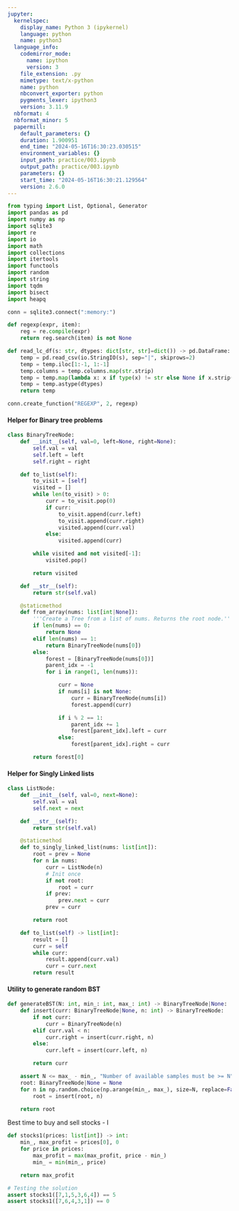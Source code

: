```yaml
---
jupyter:
  kernelspec:
    display_name: Python 3 (ipykernel)
    language: python
    name: python3
  language_info:
    codemirror_mode:
      name: ipython
      version: 3
    file_extension: .py
    mimetype: text/x-python
    name: python
    nbconvert_exporter: python
    pygments_lexer: ipython3
    version: 3.11.9
  nbformat: 4
  nbformat_minor: 5
  papermill:
    default_parameters: {}
    duration: 1.900951
    end_time: "2024-05-16T16:30:23.030515"
    environment_variables: {}
    input_path: practice/003.ipynb
    output_path: practice/003.ipynb
    parameters: {}
    start_time: "2024-05-16T16:30:21.129564"
    version: 2.6.0
---
```


<div id="829c6a0a" class="cell code" execution_count="1"
execution="{&quot;iopub.execute_input&quot;:&quot;2024-05-16T16:30:22.285522Z&quot;,&quot;iopub.status.busy&quot;:&quot;2024-05-16T16:30:22.285052Z&quot;,&quot;iopub.status.idle&quot;:&quot;2024-05-16T16:30:22.659024Z&quot;,&quot;shell.execute_reply&quot;:&quot;2024-05-16T16:30:22.658457Z&quot;}"
papermill="{&quot;duration&quot;:0.378834,&quot;end_time&quot;:&quot;2024-05-16T16:30:22.660528&quot;,&quot;exception&quot;:false,&quot;start_time&quot;:&quot;2024-05-16T16:30:22.281694&quot;,&quot;status&quot;:&quot;completed&quot;}"
tags="[]">

``` python
from typing import List, Optional, Generator
import pandas as pd
import numpy as np
import sqlite3
import re
import io
import math
import collections
import itertools
import functools
import random
import string
import tqdm
import bisect
import heapq

conn = sqlite3.connect(":memory:")

def regexp(expr, item):
    reg = re.compile(expr)
    return reg.search(item) is not None

def read_lc_df(s: str, dtypes: dict[str, str]=dict()) -> pd.DataFrame:
    temp = pd.read_csv(io.StringIO(s), sep="|", skiprows=2)
    temp = temp.iloc[1:-1, 1:-1]
    temp.columns = temp.columns.map(str.strip)
    temp = temp.map(lambda x: x if type(x) != str else None if x.strip() == 'null' else x.strip())
    temp = temp.astype(dtypes)
    return temp

conn.create_function("REGEXP", 2, regexp)
```

</div>

<div id="48286fb2" class="cell markdown"
papermill="{&quot;duration&quot;:1.453e-3,&quot;end_time&quot;:&quot;2024-05-16T16:30:22.663805&quot;,&quot;exception&quot;:false,&quot;start_time&quot;:&quot;2024-05-16T16:30:22.662352&quot;,&quot;status&quot;:&quot;completed&quot;}"
tags="[]">

#### Helper for Binary tree problems

</div>

<div id="d4eafef6" class="cell code" execution_count="2"
execution="{&quot;iopub.execute_input&quot;:&quot;2024-05-16T16:30:22.668078Z&quot;,&quot;iopub.status.busy&quot;:&quot;2024-05-16T16:30:22.667476Z&quot;,&quot;iopub.status.idle&quot;:&quot;2024-05-16T16:30:22.675305Z&quot;,&quot;shell.execute_reply&quot;:&quot;2024-05-16T16:30:22.674766Z&quot;}"
lines_to_next_cell="1"
papermill="{&quot;duration&quot;:1.1107e-2,&quot;end_time&quot;:&quot;2024-05-16T16:30:22.676366&quot;,&quot;exception&quot;:false,&quot;start_time&quot;:&quot;2024-05-16T16:30:22.665259&quot;,&quot;status&quot;:&quot;completed&quot;}"
tags="[]">

``` python
class BinaryTreeNode:
    def __init__(self, val=0, left=None, right=None):
        self.val = val
        self.left = left
        self.right = right

    def to_list(self):
        to_visit = [self]
        visited = []
        while len(to_visit) > 0:
            curr = to_visit.pop(0)
            if curr:
                to_visit.append(curr.left)
                to_visit.append(curr.right)
                visited.append(curr.val)
            else:
                visited.append(curr)

        while visited and not visited[-1]:
            visited.pop()

        return visited

    def __str__(self):
        return str(self.val)

    @staticmethod
    def from_array(nums: list[int|None]):
        '''Create a Tree from a list of nums. Returns the root node.'''
        if len(nums) == 0:
            return None
        elif len(nums) == 1:
            return BinaryTreeNode(nums[0])
        else:
            forest = [BinaryTreeNode(nums[0])]
            parent_idx = -1
            for i in range(1, len(nums)):

                curr = None
                if nums[i] is not None:
                    curr = BinaryTreeNode(nums[i])
                    forest.append(curr)

                if i % 2 == 1:
                    parent_idx += 1
                    forest[parent_idx].left = curr
                else:
                    forest[parent_idx].right = curr

        return forest[0]
```

</div>

<div id="986c0064" class="cell markdown"
papermill="{&quot;duration&quot;:1.333e-3,&quot;end_time&quot;:&quot;2024-05-16T16:30:22.679171&quot;,&quot;exception&quot;:false,&quot;start_time&quot;:&quot;2024-05-16T16:30:22.677838&quot;,&quot;status&quot;:&quot;completed&quot;}"
tags="[]">

#### Helper for Singly Linked lists

</div>

<div id="cccf3cca" class="cell code" execution_count="3"
execution="{&quot;iopub.execute_input&quot;:&quot;2024-05-16T16:30:22.683021Z&quot;,&quot;iopub.status.busy&quot;:&quot;2024-05-16T16:30:22.682578Z&quot;,&quot;iopub.status.idle&quot;:&quot;2024-05-16T16:30:22.687084Z&quot;,&quot;shell.execute_reply&quot;:&quot;2024-05-16T16:30:22.686598Z&quot;}"
lines_to_next_cell="1"
papermill="{&quot;duration&quot;:7.599e-3,&quot;end_time&quot;:&quot;2024-05-16T16:30:22.688126&quot;,&quot;exception&quot;:false,&quot;start_time&quot;:&quot;2024-05-16T16:30:22.680527&quot;,&quot;status&quot;:&quot;completed&quot;}"
tags="[]">

``` python
class ListNode:
    def __init__(self, val=0, next=None):
        self.val = val
        self.next = next

    def __str__(self):
        return str(self.val)

    @staticmethod
    def to_singly_linked_list(nums: list[int]):
        root = prev = None
        for n in nums:
            curr = ListNode(n)
            # Init once
            if not root:
                root = curr
            if prev:
                prev.next = curr
            prev = curr

        return root

    def to_list(self) -> list[int]:
        result = []
        curr = self
        while curr:
            result.append(curr.val)
            curr = curr.next
        return result
```

</div>

<div id="3306cb42" class="cell markdown"
papermill="{&quot;duration&quot;:1.464e-3,&quot;end_time&quot;:&quot;2024-05-16T16:30:22.691018&quot;,&quot;exception&quot;:false,&quot;start_time&quot;:&quot;2024-05-16T16:30:22.689554&quot;,&quot;status&quot;:&quot;completed&quot;}"
tags="[]">

#### Utility to generate random BST

</div>

<div id="8a9a7fb1" class="cell code" execution_count="4"
execution="{&quot;iopub.execute_input&quot;:&quot;2024-05-16T16:30:22.694720Z&quot;,&quot;iopub.status.busy&quot;:&quot;2024-05-16T16:30:22.694527Z&quot;,&quot;iopub.status.idle&quot;:&quot;2024-05-16T16:30:22.699206Z&quot;,&quot;shell.execute_reply&quot;:&quot;2024-05-16T16:30:22.698748Z&quot;}"
lines_to_next_cell="1"
papermill="{&quot;duration&quot;:7.969e-3,&quot;end_time&quot;:&quot;2024-05-16T16:30:22.700332&quot;,&quot;exception&quot;:false,&quot;start_time&quot;:&quot;2024-05-16T16:30:22.692363&quot;,&quot;status&quot;:&quot;completed&quot;}"
tags="[]">

``` python
def generateBST(N: int, min_: int, max_: int) -> BinaryTreeNode|None:
    def insert(curr: BinaryTreeNode|None, n: int) -> BinaryTreeNode:
        if not curr:
            curr = BinaryTreeNode(n)
        elif curr.val < n:
            curr.right = insert(curr.right, n)
        else:
            curr.left = insert(curr.left, n)

        return curr

    assert N <= max_ - min_, "Number of available samples must be >= N"
    root: BinaryTreeNode|None = None
    for n in np.random.choice(np.arange(min_, max_), size=N, replace=False):
        root = insert(root, n)

    return root
```

</div>

<div id="9a722649" class="cell markdown"
papermill="{&quot;duration&quot;:1.36e-3,&quot;end_time&quot;:&quot;2024-05-16T16:30:22.703217&quot;,&quot;exception&quot;:false,&quot;start_time&quot;:&quot;2024-05-16T16:30:22.701857&quot;,&quot;status&quot;:&quot;completed&quot;}"
tags="[]">

Best time to buy and sell stocks - I

</div>

<div id="4e905b5e" class="cell code" execution_count="5"
execution="{&quot;iopub.execute_input&quot;:&quot;2024-05-16T16:30:22.707046Z&quot;,&quot;iopub.status.busy&quot;:&quot;2024-05-16T16:30:22.706664Z&quot;,&quot;iopub.status.idle&quot;:&quot;2024-05-16T16:30:22.710374Z&quot;,&quot;shell.execute_reply&quot;:&quot;2024-05-16T16:30:22.709840Z&quot;}"
papermill="{&quot;duration&quot;:6.885e-3,&quot;end_time&quot;:&quot;2024-05-16T16:30:22.711505&quot;,&quot;exception&quot;:false,&quot;start_time&quot;:&quot;2024-05-16T16:30:22.704620&quot;,&quot;status&quot;:&quot;completed&quot;}"
tags="[]">

``` python
def stocks1(prices: list[int]) -> int:
    min_, max_profit = prices[0], 0
    for price in prices:
        max_profit = max(max_profit, price - min_)
        min_ = min(min_, price)

    return max_profit

# Testing the solution
assert stocks1([7,1,5,3,6,4]) == 5
assert stocks1([7,6,4,3,1]) == 0
```

</div>
